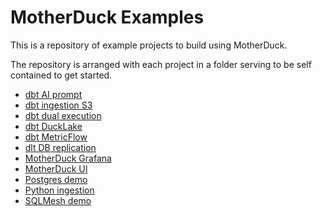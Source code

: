 # MotherDuck Examples

This is a repository of example projects to build using MotherDuck.

The repository is arranged with each project in a folder serving to be self contained to get started.

- [dbt AI prompt](dbt_ai_prompt)
- [dbt ingestion S3](dbt_ingestion_s3)
- [dbt dual execution](dbt-dual-execution)
- [dbt DuckLake](dbt-ducklake)
- [dbt MetricFlow](dbt-metricflow)
- [dlt DB replication](dlt-db-replication)
- [MotherDuck Grafana](motherduck-grafana)
- [MotherDuck UI](motherduck-ui)
- [Postgres demo](postgres-demo)
- [Python ingestion](python_ingestion)
- [SQLMesh demo](sqlmesh_demo)
